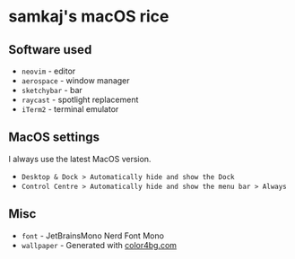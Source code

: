 # samkaj's macOS rice

## Software used

- `neovim` - editor
- `aerospace` - window manager
- `sketchybar` - bar
- `raycast` - spotlight replacement
- `iTerm2` - terminal emulator

## MacOS settings

I always use the latest MacOS version.

- `Desktop & Dock > Automatically hide and show the Dock`
- `Control Centre > Automatically hide and show the menu bar > Always`

## Misc

- `font` - JetBrainsMono Nerd Font Mono
- `wallpaper` - Generated with [color4bg.com](https://www.color4bg.com/en/)
